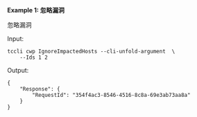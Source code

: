 **Example 1: 忽略漏洞**

忽略漏洞

Input: 

```
tccli cwp IgnoreImpactedHosts --cli-unfold-argument  \
    --Ids 1 2
```

Output: 
```
{
    "Response": {
        "RequestId": "354f4ac3-8546-4516-8c8a-69e3ab73aa8a"
    }
}
```

